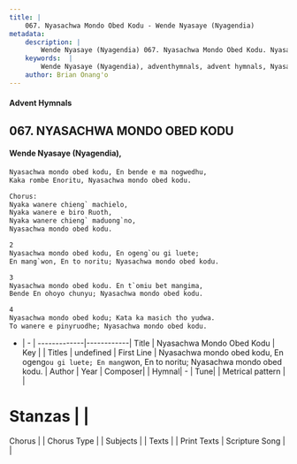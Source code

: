 ```yaml
---
title: |
    067. Nyasachwa Mondo Obed Kodu - Wende Nyasaye (Nyagendia)
metadata:
    description: |
        Wende Nyasaye (Nyagendia) 067. Nyasachwa Mondo Obed Kodu. Nyasachwa mondo obed kodu, En ogeng`ou gi luete; En mang`won, En to noritu; Nyasachwa mondo obed kodu.  
    keywords:  |
        Wende Nyasaye (Nyagendia), adventhymnals, advent hymnals, Nyasachwa Mondo Obed Kodu, Nyasachwa mondo obed kodu, En ogeng`ou gi luete; En mang`won, En to noritu; Nyasachwa mondo obed kodu.. 
    author: Brian Onang'o
---
```


#### Advent Hymnals
## 067. NYASACHWA MONDO OBED KODU
####  Wende Nyasaye (Nyagendia),

```txt
Nyasachwa mondo obed kodu, En bende e ma nogwedhu,
Kaka rombe Enoritu, Nyasachwa mondo obed kodu.

Chorus:
Nyaka wanere chieng` machielo,
Nyaka wanere e biro Ruoth,
Nyaka wanere chieng` maduong`no,
Nyasachwa mondo obed kodu.

2
Nyasachwa mondo obed kodu, En ogeng`ou gi luete;
En mang`won, En to noritu; Nyasachwa mondo obed kodu.

3
Nyasachwa mondo obed kodu. En t`omiu bet mangima,
Bende En ohoyo chunyu; Nyasachwa mondo obed kodu.

4
Nyasachwa mondo obed kodu; Kata ka masich tho yudwa.
To wanere e pinyruodhe; Nyasachwa mondo obed kodu.


```

- |   -  |
-------------|------------|
Title | Nyasachwa Mondo Obed Kodu |
Key |  |
Titles | undefined |
First Line | Nyasachwa mondo obed kodu, En ogeng`ou gi luete; En mang`won, En to noritu; Nyasachwa mondo obed kodu. |
Author | 
Year | 
Composer| |
Hymnal|  - |
Tune|  |
Metrical pattern | |
# Stanzas |  |
Chorus |  |
Chorus Type |  |
Subjects | |
Texts |  |
Print Texts | 
Scripture Song |  |
    
